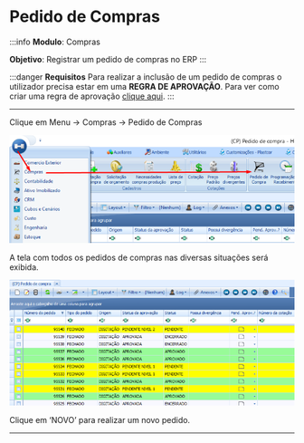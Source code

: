# Pedido de Compras

:::info
**Modulo**: Compras

**Objetivo**:  Registrar um pedido de compras no ERP
:::

:::danger
**Requisitos** 
Para realizar a inclusão de um pedido de compras o utilizador precisa estar em uma **REGRA DE APROVAÇÃO**. Para ver como criar uma regra de aprovação [clique aqui](../ambiente/regra-de-aprovacao.md).
:::

---

Clique em Menu → Compras → Pedido de Compras

![pedido-de-compra](./img/pedido-de-compra/pedido-de-compra.png)

A tela com todos os pedidos de compras nas diversas situações será exibida.

![pedido-de-compra-1](./img/pedido-de-compra/pedido-de-compra-1.png)

Clique em ‘NOVO’ para realizar um novo pedido.

---